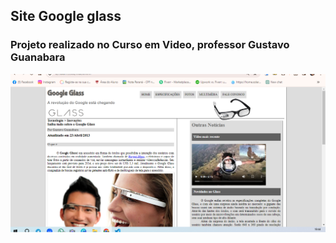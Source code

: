 <h2>Site Google glass</h2>
<h3> Projeto realizado no Curso em Video, professor Gustavo Guanabara</h3>

<img src="https://github.com/Nessatunes/1-HTML---Curso-em-Video----Projeto-Glass/blob/main/Site%20.png"/>
